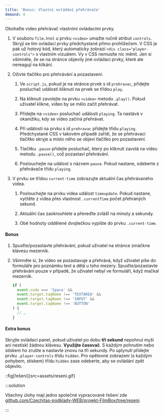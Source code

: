 ```yaml
---
title: 'Bonus: Vlastní ovládání přehrávače'
demand: 4
---
```


Obohaťte video přehrávač vlastními ovládacími prvky.

1. V souboru `film.html` u prvku `<video>` umažte ručně atribut `controls`. Skryjí se tím ovládací prvky předchystané přímo prohlížečem. V CSS je pak už hotový kód, který automaticky zobrazí `<div class="player-controls">` s vlastním vizuálem. Vy v CSS nemusíte nic měnit. Jen si všimněte, že se na stránce objevily jiné ovládací prvky, které ale nereagují na klikání.

1. Oživte tlačítko pro přehrávání a pozastavení.

   1. Ve `script.js`, pokud je na stránce prvek s id `prehravac`, přidejte posluchač události kliknutí na prvek se třídou `play`.

   1. Na kliknutí zavolejte na prvku `<video>` metodu `.play()`. Pokud uživatel klikne, video by se mělo začít přehrávat.

   1. Přidejte na `<video>` posluchač události `playing`. Ta nastává v okamžiku, kdy se video začíná přehrávat.

   1. Při události na prvku s id `prehravac` přidejte třídu `playing`. Předchystané CSS v takovém případě zařídí, že se přehrávací tlačítko skryje a místo něho se objeví tlačítko pro pozastavení.

   1. Tlačítku `.pause` přidejte posluchač, který po kliknutí zavolá na videu metodu `.pause()`, což pozastaví přehrávání.

   1. Poslouchejte na událost s názvem `pause`. Pokud nastane, odeberte z přehrávače třídu `playing`.

1. V prvku se třídou `current-time` zobrazujte aktuální čas přehrávaného videa.

   1. Poslouchejte na prvku videa událost `timeupdate`. Pokud nastane, vyčtěte z videa přes vlastnost `.currentTime` počet přehraných sekund.

   1. Aktuální čas zaokrouhlete a převeďte zvlášť na minuty a sekundy.

   1. Obě hodnoty oddělené dvojtečkou vypište do prvku `.current-time`.

#### Bonus

1. Spusťte/pozastavte přehrávání, pokud uživatel na stránce zmáčkne klávesu mezerník.

1. Všimněte si, že video se pozastavuje a přehrává, když uživatel píše do formuláře pro poznámku text a dělá u toho mezery. Spusťte/pozastavte přehrávání pouze v případě, že uživatel nebyl ve formuláři, když mačkal mezerník.

   ```js
   if (
     event.code === 'Space' &&
     event.target.tagName !== 'TEXTAREA' &&
     event.target.tagName !== 'INPUT' &&
     event.target.tagName !== 'BUTTON'
   ) {
     // …
   }
   ```

#### Extra bonus

Skryjte ovládací panel, pokud uživatel po dobu **tří sekund** nepohnul myší ani nestiskl žádnou klávesu. **Využijte časovač**. S každým pohnutím nebo stiskem ho zrušte a nastavte znovu na tři sekundy. Po uplynutí přidejte prvku `.player-controls` třídu `hidden`. Pro opětovné zobrazení (s každým pohybem, stiskem) třídu `hidden` zase odeberte, aby se ovládání zpět objevilo.

::fig[řešení]{src=assets/reseni.gif}

:::solution

Všechny úlohy mají jedno společné vypracované řešení zde [github.com/Czechitas-podklady-WEB/projekt-FilmBox/tree/reseni](https://github.com/Czechitas-podklady-WEB/projekt-FilmBox/tree/reseni).

:::
